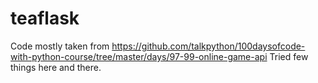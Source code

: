 # teaflask
Code mostly taken from https://github.com/talkpython/100daysofcode-with-python-course/tree/master/days/97-99-online-game-api
Tried few things here and there.
